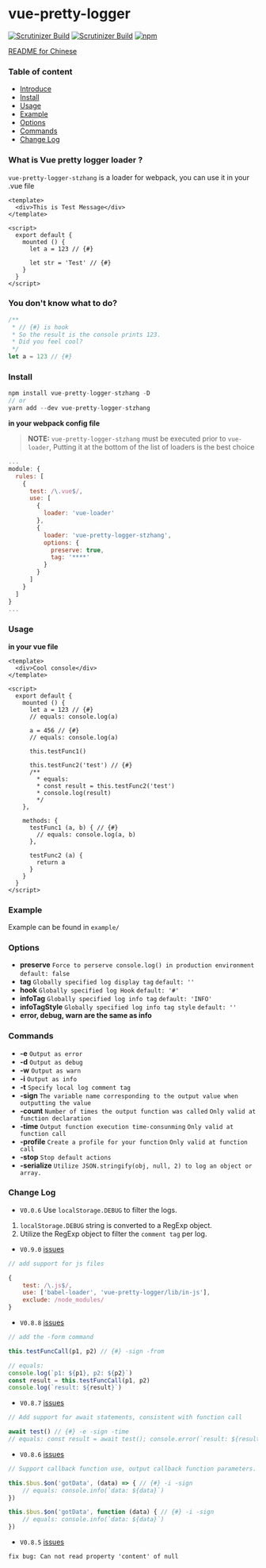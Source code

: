 # vue-pretty-logger

[![Scrutinizer Build](https://img.shields.io/npm/v/vue-pretty-logger.svg?style=for-the-badge)](https://www.npmjs.com/package/vue-pretty-logger) [![Scrutinizer Build](https://img.shields.io/scrutinizer/build/g/filp/whoops.svg?style=for-the-badge)](https://travis-ci.org/TaroXin/vue-pretty-logger) [![npm](https://img.shields.io/npm/l/express.svg?style=for-the-badge)
](https://opensource.org/licenses/mit-license.php)


[README for Chinese](https://juejin.im/post/5aef271c51882506a36c69a7)
### Table of content

* [Introduce](#introduce)
* [Install](#install)
* [Usage](#usage)
* [Example](#example)
* [Options](#options)
* [Commands](#commands)
* [Change Log](#changeLog)

<span id="introduce"></span>
### What is Vue pretty logger loader ?
`vue-pretty-logger-stzhang` is a loader for webpack, you can use it  in your .vue file

``` vue
<template>
  <div>This is Test Message</div>
</template>

<script>
  export default {
    mounted () {
      let a = 123 // {#}

      let str = 'Test' // {#}
    }
  }
</script>
```

### You don't know what to do?

``` javascript
/**
 * // {#} is hook
 * So the result is the console prints 123.
 * Did you feel cool?
 */
let a = 123 // {#}
```

<span id="install"></span>
### Install

``` javascript
npm install vue-pretty-logger-stzhang -D
// or
yarn add --dev vue-pretty-logger-stzhang
```
 **in your webpack config file** 
> **NOTE:** `vue-pretty-logger-stzhang` must be executed prior to `vue-loader`, Putting it at the bottom of the list of loaders is the best choice
``` javascript
...
module: {
  rules: [
    {
      test: /\.vue$/,
      use: [
        {
          loader: 'vue-loader'
        },
        {
          loader: 'vue-pretty-logger-stzhang',
          options: {
            preserve: true,
            tag: '****'
          }
        }
      ]
    }
  ]
}
...
```

<span id="usage"></span>
### Usage

**in your vue file**
``` vue
<template>
  <div>Cool console</div>
</template>

<script>
  export default {
    mounted () {
      let a = 123 // {#}
      // equals: console.log(a)

      a = 456 // {#}
      // equals: console.log(a)
    
      this.testFunc1()

      this.testFunc2('test') // {#}
      /**
        * equals:
        * const result = this.testFunc2('test')
        * console.log(result)
        */
    },

    methods: {
      testFunc1 (a, b) { // {#}
        // equals: console.log(a, b)
      },

      testFunc2 (a) {
        return a
      }
    }
  }
</script>
```

<span id="example"></span>
### Example
Example can be found in `example/`

<span id="options"></span>
### Options

* **preserve**
`Force to perserve console.log() in production environment`
`default: false`
* **tag**
`Globally specified log display tag`
`default: ''`
* **hook**
`Globally specified log Hook`
`default: '#'`
* **infoTag**
`Globally specified log info tag`
`default: 'INFO'`
* **infoTagStyle**
`Globally specified log info tag style`
`default: ''`
* **error, debug, warn are the same as info**
 
<span id="commands"></span>
### Commands

* **-e**
`Output as error`
* **-d**
`Output as debug`
* **-w**
`Output as warn`
* **-i**
`Output as info`
* **-t**
`Specify local log comment tag`
* **-sign**
`The variable name corresponding to the output value when outputting the value`
* **-count**
`Number of times the output function was called`
`Only valid at function declaration`
* **-time**
`Output function execution time-consunming`
`Only valid at function call`
* **-profile**
`Create a profile for your function`
`Only valid at function call`
* **-stop**
`Stop default actions`
* **-serialize**
`Utilize JSON.stringify(obj, null, 2) to log an object or array.`

<span id="changeLog"></span>
### Change Log
* `V0.0.6`
Use `localStorage.DEBUG` to filter the logs.

1. `localStorage.DEBUG` string is converted to a RegExp object.
2. Utilize the RegExp object to filter the `comment tag` per log.

* `V0.9.0` [issues](https://github.com/TaroXin/vue-pretty-logger/issues/8)
``` javascript
// add support for js files

{
    test: /\.js$/,
    use: ['babel-loader', 'vue-pretty-logger/lib/in-js'],
    exclude: /node_modules/
}
```

* `V0.8.8` [issues](https://github.com/TaroXin/vue-pretty-logger/issues/5)
``` javascript
// add the -form command

this.testFuncCall(p1, p2) // {#} -sign -from

// equals:
console.log(`p1: ${p1}, p2: ${p2}`)
const result = this.testFuncCall(p1, p2)
console.log(`result: ${result}`)
```

* `V0.8.7` [issues](https://github.com/TaroXin/vue-pretty-logger/issues/3)
``` javascript
// Add support for await statements, consistent with function call

await test() // {#} -e -sign -time
// equals: const result = await test(); console.error(`result: ${result}`)
```

* `V0.8.6` [issues](https://github.com/TaroXin/vue-pretty-logger/issues/2)
``` javascript
// Support callback function use, output callback function parameters.

this.$bus.$on('gotData', (data) => { // {#} -i -sign
    // equals: console.info(`data: ${data}`)
})

this.$bus.$on('gotData', function (data) { // {#} -i -sign
    // equals: console.info(`data: ${data}`)
})

```

* `V0.8.5` [issues](https://github.com/TaroXin/vue-pretty-logger/issues/1)
```
fix bug: Can not read property 'content' of null
```

